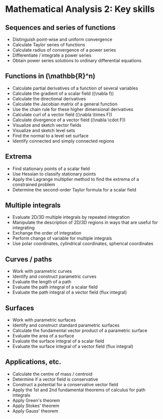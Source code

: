 # Mathematical Analysis 2: Key skills

## Sequences and series of functions

- Distinguish point-wise and uniform convergence
- Calculate Taylor series of functions
- Calculate radius of convergence of a power series
- Differentiate / integrate a power series
- Obtain power series solutions to ordinary differential equations

## Functions in \(\mathbb{R}^n\)

- Calculate partial derivatives of a function of several variables
- Calculate the gradient of a scalar field (\(\nabla f\))
- Calculate the directional derivatives
- Calculate the Jacobian matrix of a general function
- Use the chain rule for these higher dimensional derivatives
- Calculate curl of a vector field (\(\nabla \times F\))
- Calculate divergence of a vector field (\(\nabla \cdot F\))
- Visualize and sketch vector fields
- Visualize and sketch level sets
- Find the normal to a level set surface
- Identify connected and simply connected regions

## Extrema

- Find stationary points of a scalar field
- Use Hessian to classify stationary points
- Apply the Lagrange multiplier method to find the extrema of a constrained problem
- Determine the second-order Taylor formula for a scalar field

## Multiple integrals

- Evaluate 2D/3D multiple integrals by repeated integration
- Manipulate the description of 2D/3D regions in ways that are useful for integrating
- Exchange the order of integration
- Perform change of variable for multiple integrals
- Use polar coordinates, cylindrical coordinates, spherical coordinates

## Curves / paths

- Work with parametric curves
- Identify and construct parametric curves
- Evaluate the length of a path
- Evaluate the path integral of a scalar field
- Evaluate the path integral of a vector field (flux integral)

## Surfaces

- Work with parametric surfaces
- Identify and construct standard parametric surfaces
- Calculate the fundamental vector product of a parametric surface
- Evaluate the area of a surface
- Evaluate the surface integral of a scalar field
- Evaluate the surface integral of a vector field (flux integral)

## Applications, etc.

- Calculate the centre of mass / centroid
- Determine if a vector field is conservative
- Construct a potential for a conservative vector field
- Apply the 1st and 2nd fundamental theorems of calculus for path integrals
- Apply Green's theorem
- Apply Stokes' theorem
- Apply Gauss' theorem
